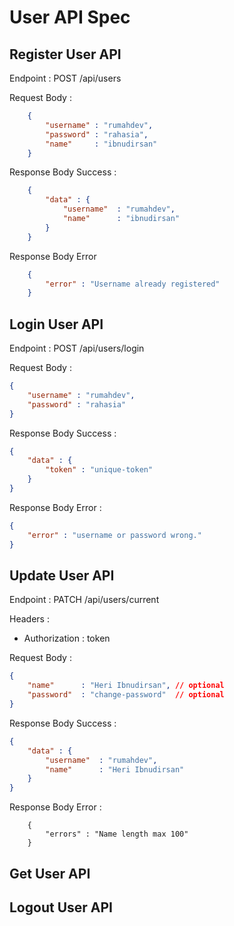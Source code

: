 # User API Spec

## Register User API

Endpoint : POST /api/users

Request Body :
```json
    {
        "username" : "rumahdev",
        "password" : "rahasia",
        "name"     : "ibnudirsan"
    }
```

Response Body Success :

```json
    {
        "data" : {
            "username"  : "rumahdev",
            "name"      : "ibnudirsan"
        }
    }
```

Response Body Error
```json
    {
        "error" : "Username already registered"
    }
```

## Login User API

Endpoint : POST /api/users/login

Request Body : 
```json
{
    "username" : "rumahdev",
    "password" : "rahasia"
}
```

Response Body Success :
```json
{
    "data" : {
        "token" : "unique-token"
    }
}
```

Response Body Error :

```json
{
    "error" : "username or password wrong."
}
```

## Update User API

Endpoint    : PATCH /api/users/current

Headers     :
- Authorization : token 

Request Body :
```json
{
    "name"      : "Heri Ibnudirsan", // optional
    "password"  : "change-password"  // optional
}
```

Response Body Success :
```json
{
    "data" : {
        "username"  : "rumahdev",
        "name"      : "Heri Ibnudirsan"
    }
}
```

Response Body Error :
```josn
    {
        "errors" : "Name length max 100"
    }
```

## Get User API


## Logout User API